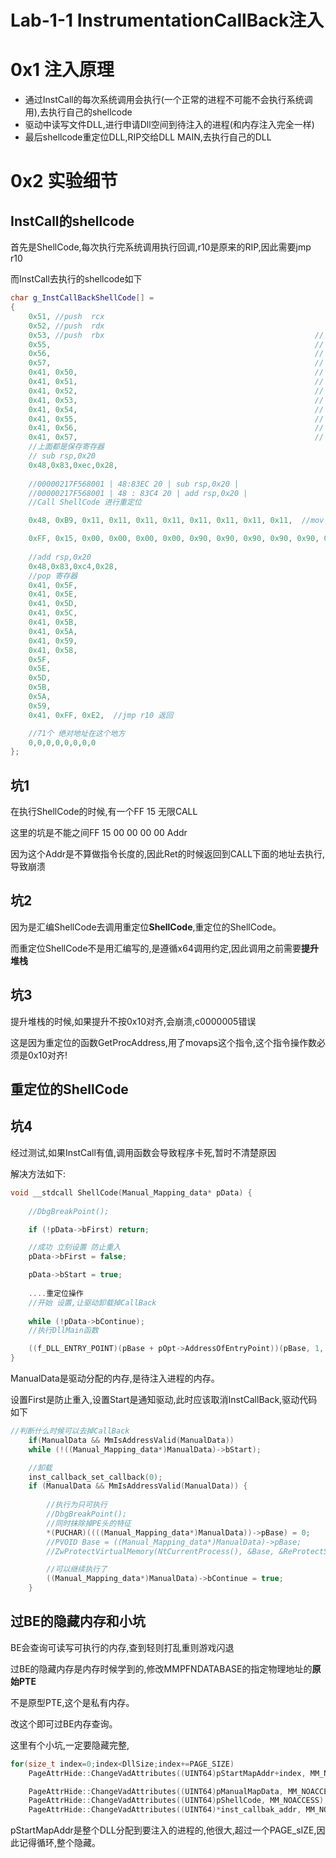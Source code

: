 # Lab-1-1 InstrumentationCallBack注入

# 0x1 注入原理

- 通过InstCall的每次系统调用会执行(一个正常的进程不可能不会执行系统调用),去执行自己的shellcode
- 驱动中读写文件DLL,进行申请Dll空间到待注入的进程(和内存注入完全一样)
- 最后shellcode重定位DLL,RIP交给DLL MAIN,去执行自己的DLL

# 0x2 实验细节

## InstCall的shellcode

首先是ShellCode,每次执行完系统调用执行回调,r10是原来的RIP,因此需要jmp r10

而InstCall去执行的shellcode如下

```c++
char g_InstCallBackShellCode[] =
{
	0x51, //push  rcx   
	0x52, //push  rdx
	0x53, //push  rbx												//
	0x55, 															//
	0x56, 															//
	0x57, 															//
	0x41, 0x50, 													//
	0x41, 0x51, 													//
	0x41, 0x52, 													//
	0x41, 0x53, 													//
	0x41, 0x54, 													//
	0x41, 0x55, 													//
	0x41, 0x56, 													//
	0x41, 0x57, 													//
	//上面都是保存寄存器
	// sub rsp,0x20
	0x48,0x83,0xec,0x28,
	
	//00000217F568001 | 48:83EC 20 | sub rsp,0x20 |
	//00000217F568001 | 48 : 83C4 20 | add rsp,0x20 |
	//Call ShellCode 进行重定位

	0x48, 0xB9, 0x11, 0x11, 0x11, 0x11, 0x11, 0x11, 0x11, 0x11,  //mov rcx,重定位数据

	0xFF, 0x15, 0x00, 0x00, 0x00, 0x00, 0x90, 0x90, 0x90, 0x90, 0x90, 0x90, 0x90, 0x90,//call 地址
	
	//add rsp,0x20
	0x48,0x83,0xc4,0x28,
	//pop 寄存器
	0x41, 0x5F,
	0x41, 0x5E,
	0x41, 0x5D,
	0x41, 0x5C,
	0x41, 0x5B,
	0x41, 0x5A,
	0x41, 0x59,
	0x41, 0x58,
	0x5F,
	0x5E,
	0x5D,
	0x5B,
	0x5A,
	0x59,
	0x41, 0xFF, 0xE2,  //jmp r10 返回

	//71个 绝对地址在这个地方
	0,0,0,0,0,0,0,0
};

```

## 坑1

在执行ShellCode的时候,有一个FF 15 无限CALL

这里的坑是不能之间FF 15 00 00 00 00 Addr

因为这个Addr是不算做指令长度的,因此Ret的时候返回到CALL下面的地址去执行,导致崩溃

## 坑2

因为是汇编ShellCode去调用重定位**ShellCode**,重定位的ShellCode。

而重定位ShellCode不是用汇编写的,是遵循x64调用约定,因此调用之前需要**提升堆栈**

## 坑3

提升堆栈的时候,如果提升不按0x10对齐,会崩溃,c0000005错误

这是因为重定位的函数GetProcAddress,用了movaps这个指令,这个指令操作数必须是0x10对齐!

## 重定位的ShellCode

## 坑4

经过测试,如果InstCall有值,调用函数会导致程序卡死,暂时不清楚原因

解决方法如下:

```C
void __stdcall ShellCode(Manual_Mapping_data* pData) {
	
	//DbgBreakPoint();

	if (!pData->bFirst) return;

	//成功 立刻设置 防止重入
	pData->bFirst = false;

	pData->bStart = true;
    
    ....重定位操作
    //开始 设置,让驱动卸载掉CallBack
	
	while (!pData->bContinue);
	//执行DllMain函数

	((f_DLL_ENTRY_POINT)(pBase + pOpt->AddressOfEntryPoint))(pBase, 1, 0);
}
```

ManualData是驱动分配的内存,是待注入进程的内存。

设置First是防止重入,设置Start是通知驱动,此时应该取消InstCallBack,驱动代码如下

```c++
//判断什么时候可以去掉CallBack
	if(ManualData && MmIsAddressValid(ManualData))
	while (!((Manual_Mapping_data*)ManualData)->bStart);

	//卸载
	inst_callback_set_callback(0);
	if (ManualData && MmIsAddressValid(ManualData)) {
		
		//执行为只可执行
		//DbgBreakPoint();
		//同时抹除掉PE头的特征
		*(PUCHAR)((((Manual_Mapping_data*)ManualData))->pBase) = 0;
		//PVOID Base = ((Manual_Mapping_data*)ManualData)->pBase;
		//ZwProtectVirtualMemory(NtCurrentProcess(), &Base, &ReProtectSize, PAGE_EXECUTE, (PULONG)&ReProtectSize);

		//可以继续执行了
		((Manual_Mapping_data*)ManualData)->bContinue = true;
	}
```

## 过BE的隐藏内存和小坑

BE会查询可读写可执行的内存,查到轻则打乱重则游戏闪退

过BE的隐藏内存是内存时候学到的,修改MMPFNDATABASE的指定物理地址的**原始PTE**

不是原型PTE,这个是私有内存。

改这个即可过BE内存查询。

这里有个小坑,一定要隐藏完整,

```c++
for(size_t index=0;index<DllSize;index+=PAGE_SIZE)
	PageAttrHide::ChangeVadAttributes((UINT64)pStartMapAddr+index, MM_NOACCESS);

	PageAttrHide::ChangeVadAttributes((UINT64)pManualMapData, MM_NOACCESS);
	PageAttrHide::ChangeVadAttributes((UINT64)pShellCode, MM_NOACCESS);
	PageAttrHide::ChangeVadAttributes((UINT64)*inst_callbak_addr, MM_NOACCESS);
```

pStartMapAddr是整个DLL分配到要注入的进程的,他很大,超过一个PAGE_sIZE,因此记得循环,整个隐藏。